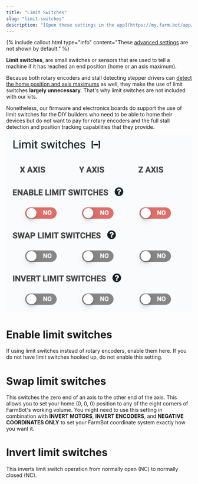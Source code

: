 ```yaml
---
title: "Limit Switches"
slug: "limit-switches"
description: "[Open these settings in the app](https://my.farm.bot/app/designer/settings?highlight=limit_switches)"
---
```


{%
include callout.html
type="info"
content="These [advanced settings](../settings/parameter-management.md#show-advanced-settings) are not shown by default."
%}

**Limit switches**, are small switches or sensors that are used to tell a machine if it has reached an end position (home or an axis maximum).

Because both rotary encoders and stall detecting stepper drivers can [detect the home position and axis maximums](stall-detection.md) as well, they make the use of limit switches **largely unnecessary**. That's why limit switches are not included with our kits.

Nonetheless, our firmware and electronics boards do support the use of limit switches for the DIY builders who need to be able to home their devices but do not want to pay for rotary encoders and the full stall detection and position tracking capabilities that they provide.

![limit switch settings](_images/limit_switch_settings.png)

# Enable limit switches

If using limit switches instead of rotary encoders, enable them here. If you do not have limit switches hooked up, do not enable this setting.

# Swap limit switches

This switches the zero end of an axis to the other end of the axis. This allows you to set your home (0, 0, 0) position to any of the eight corners of FarmBot's working volume. You might need to use this setting in combination with **INVERT MOTORS**, **INVERT ENCODERS**, and **NEGATIVE COORDINATES ONLY** to set your FarmBot coordinate system exactly how you want it.

# Invert limit switches

This inverts limit switch operation from normally open (NC) to normally closed (NC).
